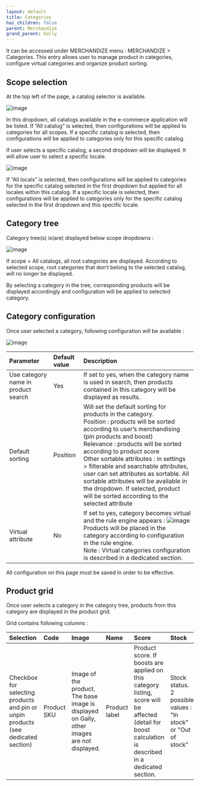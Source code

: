 ```yaml
---
layout: default
title: Categories
has_children: false
parent: Merchandize
grand_parent: Gally
---
```


It can be accessed under MERCHANDIZE menu : MERCHANDIZE > Categories.
This entry allows user to manage product in categories, configure virtual categories and organize product sorting.

## Scope selection

At the top left of the page, a catalog selector is available.

![image](https://user-images.githubusercontent.com/98949123/211284767-27d50fe2-c897-406c-afd3-d362bbbdb9bc.png)

In this dropdown, all catalogs available in the e-commerce application will be listed. 
If “All catalog” is selected, then configurations will be applied to categories for all scopes.
If a specific catalog is selected, then configurations will be applied to categories only for this specific catalog.

 If user selects a specific catalog, a second dropdown will be displayed. It will allow user to select a specific locale.

![image](https://user-images.githubusercontent.com/98949123/211284831-5497004c-48ec-4496-8319-a69e67817c13.png)

If “All locals” is selected, then configurations will be applied to categories for the specific catalog selected in the first dropdown but applied for all locales within this catalog.
If a specific locale is selected, then configurations will be applied to categories only for the specific catalog selected in the first dropdown and this specific locale.

## Category tree

Category tree(s) is(are) displayed below scope dropdowns : 

![image](https://user-images.githubusercontent.com/98949123/211284921-b7caa6ed-b4e7-453d-95d8-8229240a015f.png)

If scope = All catalogs, all root categories are displayed. According to selected scope, root categories that don’t belong to the selected catalog, will no longer be displayed.

By selecting a category in the tree, corresponding products will be displayed accordingly and configuration will be applied to selected category.

## Category configuration 

Once user selected a category, following configuration will be available : 

![image](https://user-images.githubusercontent.com/98949123/211284999-8b87e336-1ecf-4398-b5ed-a4faec422f05.png)

|Parameter   | Default value | Description|
|:-------------|:------------------|:------|
|Use category name in product search|Yes|If set to yes, when the category name is used in search, then products contained in this category will be displayed as results.|
|Default sorting|Position|Will set the default sorting for products in the category. <br/> Position : products will be sorted according to user’s merchandising (pin products and boost) <br/> Relevance : products will be sorted according to product score <br/> Other sortable attributes : in settings > filterable and searchable attributes, user can set attributes as sortable. All sortable attributes will be available in the dropdown. If selected, product will be sorted according to the selected attribute|
|Virtual attribute|No|If set to yes, category becomes virtual and the rule engine appears : ![image](https://user-images.githubusercontent.com/98949123/211285081-50b745a1-4619-4b29-9f0b-e535306e072d.png)<br/> Products will be placed in the category according to configuration in the rule engine.<br/>Note : Virtual categories configuration is described in a dedicated section.|

All configuration on this page must be saved in order to be effective.

## Product grid
 
Once user selects a category in the category tree, products from this category are displayed in the product grid.

Grid contains following columns :
 
|Selection |Code |Image |Name |Score |Stock |Price |Display |
|:-------------|:------------------|:------|:------|:------|:------|:------|:------|
|Checkbox for selecting products and pin or unpin products (see dedicated section)|Product SKU|Image of the product. The base image is displayed on Gally, other images are not displayed.|Product label|Product score. If boosts are applied on this category listing, score will be affected (detail for boost calculation is described in a dedicated section.|Stock status. 2 possible values : "In stock" or "Out of stock"|Product price|Switcher allowing to display or hide a in front.|

 
  


